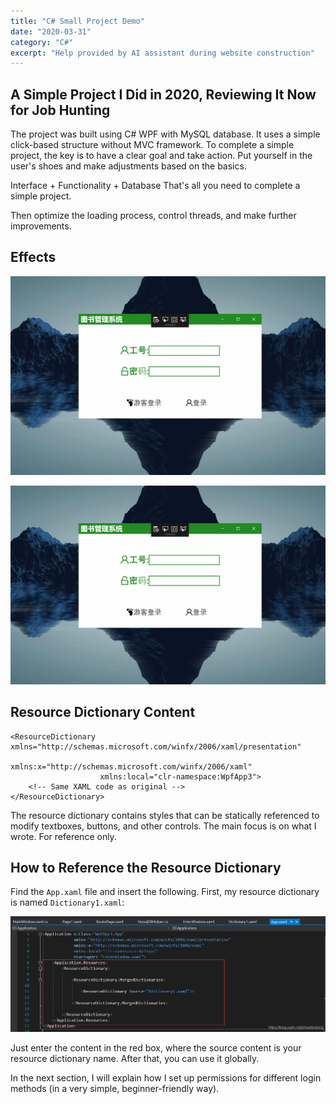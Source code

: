 ```yaml
---
title: "C# Small Project Demo"
date: "2020-03-31"
category: "C#"
excerpt: "Help provided by AI assistant during website construction"
---
```


## A Simple Project I Did in 2020, Reviewing It Now for Job Hunting

The project was built using C# WPF with MySQL database. It uses a simple click-based structure without MVC framework.
To complete a simple project, the key is to have a clear goal and take action.
Put yourself in the user's shoes and make adjustments based on the basics.

Interface + Functionality + Database
That's all you need to complete a simple project.

Then optimize the loading process, control threads, and make further improvements.

## Effects

![Admin Login](../../images/manager-login.gif)

![Guest Login](../../images/cusutom.gif)

## Resource Dictionary Content

```xaml
<ResourceDictionary xmlns="http://schemas.microsoft.com/winfx/2006/xaml/presentation"
                    xmlns:x="http://schemas.microsoft.com/winfx/2006/xaml"
                    xmlns:local="clr-namespace:WpfApp3">
    <!-- Same XAML code as original -->
</ResourceDictionary>
```

The resource dictionary contains styles that can be statically referenced to modify textboxes, buttons, and other controls. The main focus is on what I wrote. For reference only.

## How to Reference the Resource Dictionary

Find the `App.xaml` file and insert the following. First, my resource dictionary is named `Dictionary1.xaml`:

![Resource Dictionary Reference Example](../../images/xmal.png)

Just enter the content in the red box, where the source content is your resource dictionary name. After that, you can use it globally.

In the next section, I will explain how I set up permissions for different login methods (in a very simple, beginner-friendly way). 